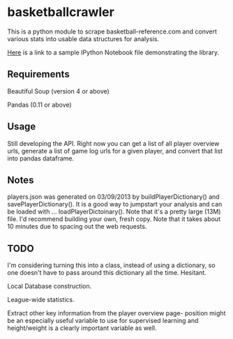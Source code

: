 basketballcrawler
==================

This is a python module to scrape basketball-reference.com and convert various stats into usable data structures for analysis.

[Here](http://nbviewer.ipython.org/urls/raw.github.com/andrewgiessel/basketballcrawler/master/basketball_scraper_notebook.ipynb) is a link to a sample IPython Notebook file demonstrating the library.

Requirements
------------

Beautiful Soup (version 4 or above)

Pandas (0.11 or above)

Usage
-----

Still developing the API.  Right now you can get a list of all player overview urls, generate a list of game log urls for a given player, and convert that list into pandas dataframe.



Notes
-----
players.json was generated on 03/09/2013 by buildPlayerDictionary() and savePlayerDictionary().  It is a good way to jumpstart your analysis and can be loaded with ... loadPlayerDictoinary().  Note that it's a pretty large (13M) file.  I'd recommend building your own, fresh copy.  Note that it takes about 10 minutes due to spacing out the web requests.


TODO
----
I'm considering turning this into a class, instead of using a dictionary, so one doesn't have to pass around this dictionary all the time.  Hesitant.

Local Database construction.

League-wide statistics.

Extract other key information from the player overview page- position might be an especially useful variable to use for supervised learning and height/weight is a clearly important variable as well.
